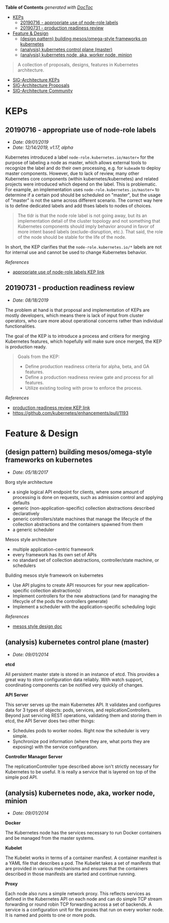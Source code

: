 <!-- START doctoc generated TOC please keep comment here to allow auto update -->
<!-- DON'T EDIT THIS SECTION, INSTEAD RE-RUN doctoc TO UPDATE -->
**Table of Contents**  *generated with [DocToc](https://github.com/thlorenz/doctoc)*

- [KEPs](#keps)
  - [20190716 - appropriate use of node-role labels](#20190716---appropriate-use-of-node-role-labels)
  - [20190731 - production readiness review](#20190731---production-readiness-review)
- [Feature & Design](#feature--design)
  - [(design pattern) building mesos/omega-style frameworks on kubernetes](#design-pattern-building-mesosomega-style-frameworks-on-kubernetes)
  - [(analysis) kubernetes control plane (master)](#analysis-kubernetes-control-plane-master)
  - [(analysis) kubernetes node, aka, worker node, minion](#analysis-kubernetes-node-aka-worker-node-minion)

<!-- END doctoc generated TOC please keep comment here to allow auto update -->

> A collection of proposals, designs, features in Kubernetes architecture.

- [SIG-Architecture KEPs](https://github.com/kubernetes/enhancements/blob/master/keps/sig-architecture)
- [SIG-Architecture Proposals](https://github.com/kubernetes/community/tree/master/contributors/design-proposals/architecture)
- [SIG-Architecture Community](https://github.com/kubernetes/community/tree/master/sig-architecture)

# KEPs

## 20190716 - appropriate use of node-role labels

- *Date: 09/01/2019*
- *Date: 12/14/2019, v1.17, alpha*

Kubernetes introduced a label `node-role.kubernetes.io/master=` for the purpose of labeling a node
as master, which allows external tools to recognize the label and do their own processing, e.g. for
`kubeadm` to deploy master components. However, due to lack of review, many other Kubernetes core
components (within kubernetes/kubernetes) and related projects were introduced which depend on the
label. This is problematic. For example, an implementation uses `node-role.kubernetes.io/master=`
to determine if a certain pod should be scheduled on "master", but the usage of "master" is not the
same across different scenario. The correct way here is to define dedicated labels and add thses
labels to nodes of choices.

> The tldr is that the node role label is not going away, but its an implementation detail of the
> cluster topology and not something that Kubernetes components should imply behavior around in
> favor of more intent based labels (exclude-disruption, etc.). That said, the role of the node
> should be stable for the life of the node.

In short, the KEP clarifies that the `node-role.kubernetes.io/*` labels are not for internal use and
cannot be used to change Kubernetes behavior.

*References*

- [appropriate use of node-role labels KEP link](https://github.com/kubernetes/enhancements/blob/76bc70540550659b39afa8f8b41e04f921bdf257/keps/sig-architecture/2019-07-16-node-role-label-use.md)

## 20190731 - production readiness review

- *Date: 08/18/2019*

The problem at hand is that proposal and implementation of KEPs are mostly developers, which means
there is lack of input from cluster operators, who care more about operational concerns rather than
individual functionalities.

The goal of the KEP is to introduce a process and critiera for merging Kubernetes features, which
hopefully will make sure once merged, the KEP is production ready.

> Goals from the KEP:
> - Define production readiness criteria for alpha, beta, and GA features.
> - Define a production readiness review gate and process for all features.
> - Utilize existing tooling with prow to enforce the process.

*References*

- [production readiness review KEP link](https://github.com/kubernetes/enhancements/blob/1bad2ecb356323429a6ac050f106af4e1e803297/keps/sig-architecture/20190731-production-readiness-review-process.md)
- https://github.com/kubernetes/enhancements/pull/1193

# Feature & Design

## (design pattern) building mesos/omega-style frameworks on kubernetes

- *Date: 05/18/2017*

Borg style architecture

- a single logical API endpoint for clients, where some amount of processing is done on requests,
  such as admission control and applying defaults
- generic (non-application-specific) collection abstractions described declaratively
- generic controllers/state machines that manage the lifecycle of the collection abstractions and
  the containers spawned from them
- a generic scheduler

Mesos style architecture
- multiple application-centric framework
- every framework has its own set of APIs
- no standard set of collection abstractions, controller/state machine, or schedulers

Building mesos style framework on kubernetes
- Use API plugins to create API resources for your new application-specific collection abstraction(s)
- Implement controllers for the new abstractions (and for managing the lifecycle of the pods the controllers generate)
- Implement a scheduler with the application-specific scheduling logic

*References*

- [mesos style design doc](https://github.com/kubernetes/community/blob/460827bdbd253b20b966889bcc361375763e453c/contributors/devel/mesos-style.md)

## (analysis) kubernetes control plane (master)

- *Date: 09/01/2014*

**etcd**

All persistent master state is stored in an instance of etcd. This provides a great way to store
configuration data reliably. With watch support, coordinating components can be notified very quickly
of changes.

**API Server**

This server serves up the main Kubernetes API.  It validates and configures data for 3 types of
objects: pods, services, and replicationControllers. Beyond just servicing REST operations, validating
them and storing them in etcd, the API Server does two other things:
- Schedules pods to worker nodes. Right now the scheduler is very simple.
- Synchronize pod information (where they are, what ports they are exposing) with the service configuration.

**Controller Manager Server**

The replicationController type described above isn't strictly necessary for Kubernetes to be useful.
It is really a service that is layered on top of the simple pod API.

## (analysis) kubernetes node, aka, worker node, minion

- *Date: 09/01/2014*

**Docker**

The Kubernetes node has the services necessary to run Docker containers and be managed from the
master systems.

**Kubelet**

The Kubelet works in terms of a container manifest. A container manifest is a YAML file that describes
a pod. The Kubelet takes a set of manifests that are provided in various mechanisms and ensures that
the containers described in those manifests are started and continue running.

**Proxy**

Each node also runs a simple network proxy. This reflects services as defined in the Kubernetes API
on each node and can do simple TCP stream forwarding or round robin TCP forwarding across a set of
backends. A service is a configuration unit for the proxies that run on every worker node. It is
named and points to one or more pods.
